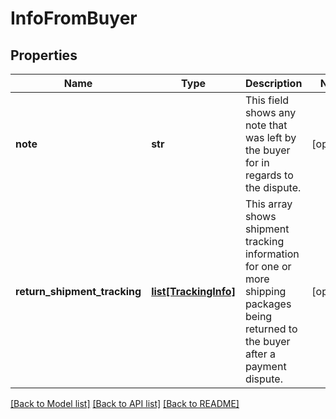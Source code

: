 # InfoFromBuyer

## Properties
Name | Type | Description | Notes
------------ | ------------- | ------------- | -------------
**note** | **str** | This field shows any note that was left by the buyer for in regards to the dispute. | [optional] 
**return_shipment_tracking** | [**list[TrackingInfo]**](TrackingInfo.md) | This array shows shipment tracking information for one or more shipping packages being returned to the buyer after a payment dispute. | [optional] 

[[Back to Model list]](../README.md#documentation-for-models) [[Back to API list]](../README.md#documentation-for-api-endpoints) [[Back to README]](../README.md)

